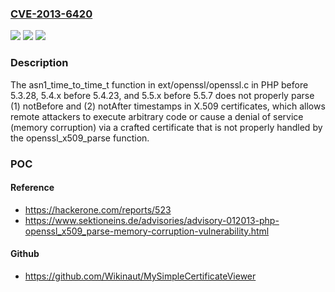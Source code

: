 ### [CVE-2013-6420](https://cve.mitre.org/cgi-bin/cvename.cgi?name=CVE-2013-6420)
![](https://img.shields.io/static/v1?label=Product&message=n%2Fa&color=blue)
![](https://img.shields.io/static/v1?label=Version&message=n%2Fa&color=blue)
![](https://img.shields.io/static/v1?label=Vulnerability&message=n%2Fa&color=brighgreen)

### Description

The asn1_time_to_time_t function in ext/openssl/openssl.c in PHP before 5.3.28, 5.4.x before 5.4.23, and 5.5.x before 5.5.7 does not properly parse (1) notBefore and (2) notAfter timestamps in X.509 certificates, which allows remote attackers to execute arbitrary code or cause a denial of service (memory corruption) via a crafted certificate that is not properly handled by the openssl_x509_parse function.

### POC

#### Reference
- https://hackerone.com/reports/523
- https://www.sektioneins.de/advisories/advisory-012013-php-openssl_x509_parse-memory-corruption-vulnerability.html

#### Github
- https://github.com/Wikinaut/MySimpleCertificateViewer

